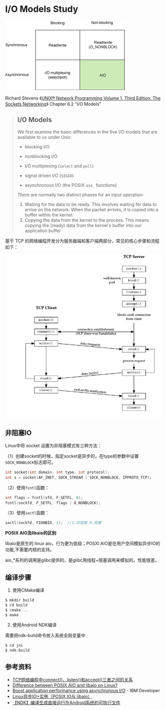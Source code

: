 # I/O Models Study

![Simplified matrix of basic Linux I/O models](README/io_modules.gif)

Richard Stevens 《[UNIX® Network Programming Volume 1, Third Edition: The Sockets
Networking](https://notes.shichao.io/unp/ch6/)》 Chapter 6.2 "I/O Models"

> ## I/O Models
>
> We first examine the basic differences in the five I/O models that are available to us under Unix:
>
> - blocking I/O
>
> - nonblocking I/O
>
> - I/O multiplexing (`select` and `poll`)
>
> - signal driven I/O (`SIGIO`)
>
> - asynchronous I/O (the POSIX `aio_` functions)
>
> There are normally two distinct phases for an input operation:
>
> 1. Waiting for the data to be ready. This involves waiting for data to arrive on the network. When the packet arrives, it is copied into a buffer within the kernel.
> 2. Copying the data from the kernel to the process. This means copying the (ready) data from the kernel's buffer into our application buffer




基于 TCP 的网络编程开发分为服务器端和客户端两部分，常见的核心步骤和流程如下：

![](README/linux-TCP-socket.png)


## 非阻塞IO

Linux中将 socket 设置为非阻塞模式有三种方法：

（1）创建socket的时候，指定socket是异步的，在type的参数中设置`SOCK_NONBLOCK`标志即可。

```c
int socket(int domain, int type, int protocol);
int s = socket(AF_INET, SOCK_STREAM | SOCK_NONBLOCK, IPPROTO_TCP);
```
（2）使用`fcntl`函数：
```c
int flags = fcntl(sfd, F_GETFL, 0);
fcntl(sockfd, F_SETFL, flags | O_NONBLOCK);
```
（3）使用`ioctl`函数：
```c
ioctl(sockfd, FIONBIO, 1);  //1:非阻塞 0:阻塞
```



**POSIX AIO及libaio的区别**

libaio是原生的 linux aio，行为更为低级；POSXI AIO是在用户空间模拟异步IO的功能,不需要内核的支持。

aio_*系列的调用是glibc提供的，是glibc用线程+阻塞调用来模拟的，性能很差。

## 编译步骤

1. 使用CMake编译

```shell
$ mkdir build
$ cd build
$ cmake ..
$ make
```

2. 使用Android NDK编译

需要把ndk-build命令放入系统全局变量中

```shell
$ cd jni
$ ndk-build
```

## 参考资料

- [TCP网络编程中connect()、listen()和accept()三者之间的关系](https://blog.csdn.net/tennysonsky/article/details/45621341)
- [Difference between POSIX AIO and libaio on Linux?](https://stackoverflow.com/questions/8768083/difference-between-posix-aio-and-libaio-on-linux)
- [Boost application performance using asynchronous I/O](https://www.ibm.com/developerworks/linux/library/l-async/) - IBM Developer
- [Linux异步IO+实例（POSIX IO与 libaio）](https://blog.csdn.net/lyh__521/article/details/50300379)
- [【NDK】编译生成直接运行在Android系统的可执行文件](http://sodino.com/2015/01/12/build-executables-for-android-using-NDK/)
